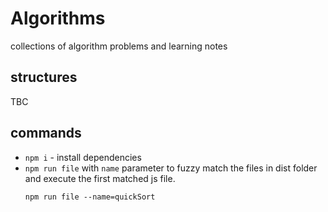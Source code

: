 # Algorithms
collections of algorithm problems and learning notes

## structures
TBC

## commands
- `npm i` - install dependencies
-  `npm run file` with `name` parameter to fuzzy match the files in dist folder and execute the first matched js file.
    ```
    npm run file --name=quickSort
    ```